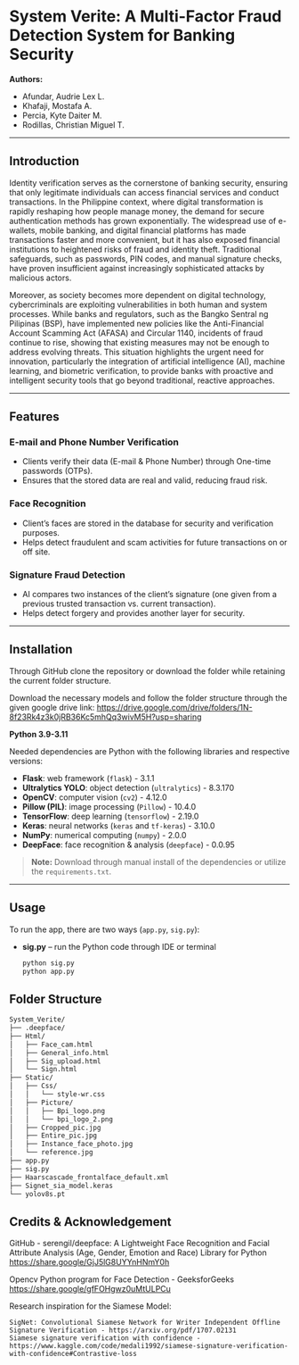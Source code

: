 # System Verite: A Multi-Factor Fraud Detection System for Banking Security  

**Authors:**  
- Afundar, Audrie Lex L.  
- Khafaji, Mostafa A.  
- Percia, Kyte Daiter M.  
- Rodillas, Christian Miguel T.  

---

## Introduction  

Identity verification serves as the cornerstone of banking security, ensuring that only legitimate individuals can access financial services and conduct transactions. In the Philippine context, where digital transformation is rapidly reshaping how people manage money, the demand for secure authentication methods has grown exponentially. The widespread use of e-wallets, mobile banking, and digital financial platforms has made transactions faster and more convenient, but it has also exposed financial institutions to heightened risks of fraud and identity theft. Traditional safeguards, such as passwords, PIN codes, and manual signature checks, have proven insufficient against increasingly sophisticated attacks by malicious actors.

Moreover, as society becomes more dependent on digital technology, cybercriminals are exploiting vulnerabilities in both human and system processes. While banks and regulators, such as the Bangko Sentral ng Pilipinas (BSP), have implemented new policies like the Anti-Financial Account Scamming Act (AFASA) and Circular 1140, incidents of fraud continue to rise, showing that existing measures may not be enough to address evolving threats. This situation highlights the urgent need for innovation, particularly the integration of artificial intelligence (AI), machine learning, and biometric verification, to provide banks with proactive and intelligent security tools that go beyond traditional, reactive approaches.


---

## Features  

### E-mail and Phone Number Verification  
- Clients verify their data (E-mail & Phone Number) through One-time passwords (OTPs).  
- Ensures that the stored data are real and valid, reducing fraud risk.  

### Face Recognition  
- Client’s faces are stored in the database for security and verification purposes.  
- Helps detect fraudulent and scam activities for future transactions on or off site.  

### Signature Fraud Detection  
- AI compares two instances of the client’s signature (one given from a previous trusted transaction vs. current transaction).  
- Helps detect forgery and provides another layer for security.  

---

## Installation  
Through GitHub clone the repository or download the folder while retaining the current folder structure.  

Download the necessary models and follow the folder structure through the given google drive link:
	https://drive.google.com/drive/folders/1N-8f23Rk4z3k0jRB36Kc5mhQq3wivM5H?usp=sharing

**Python 3.9-3.11** 

Needed dependencies are Python with the following libraries and respective versions:  

- **Flask**: web framework (`flask`) - 3.1.1  
- **Ultralytics YOLO**: object detection (`ultralytics`) - 8.3.170  
- **OpenCV**: computer vision (`cv2`) - 4.12.0  
- **Pillow (PIL)**: image processing (`Pillow`) - 10.4.0  
- **TensorFlow**: deep learning (`tensorflow`) - 2.19.0  
- **Keras**: neural networks (`keras` and `tf-keras`) - 3.10.0  
- **NumPy**: numerical computing (`numpy`) - 2.0.0  
- **DeepFace**: face recognition & analysis (`deepface`) - 0.0.95  

> **Note:** Download through manual install of the dependencies or utilize the `requirements.txt`.


---

## Usage  
To run the app, there are two ways (`app.py`, `sig.py`):  

- **sig.py** – run the Python code through IDE or terminal  
  ```bash
  python sig.py
  python app.py

## Folder Structure
```bash
System_Verite/
├── .deepface/
├── Html/
│   ├── Face_cam.html
│   ├── General_info.html
│   ├── Sig_upload.html
│   └── Sign.html
├── Static/
│   ├── Css/
│   │   └── style-wr.css
│   ├── Picture/
│   │   ├── Bpi_logo.png
│   │   └── bpi_logo_2.png
│   ├── Cropped_pic.jpg
│   ├── Entire_pic.jpg
│   ├── Instance_face_photo.jpg
│   └── reference.jpg
├── app.py
├── sig.py
├── Haarscascade_frontalface_default.xml
├── Signet_sia_model.keras
└── yolov8s.pt
```
## Credits & Acknowledgement

GitHub - serengil/deepface: A Lightweight Face Recognition and Facial Attribute Analysis (Age, Gender, Emotion and Race) Library for Python https://share.google/GjJ5lG8UYYnHNmY0h

Opencv Python program for Face Detection - GeeksforGeeks https://share.google/gfFOHgwz0uMtULPCu

Research inspiration for the Siamese Model:

	SigNet: Convolutional Siamese Network for Writer Independent Offline Signature Verification - https://arxiv.org/pdf/1707.02131
	Siamese signature verification with confidence - https://www.kaggle.com/code/medali1992/siamese-signature-verification-with-confidence#Contrastive-loss
